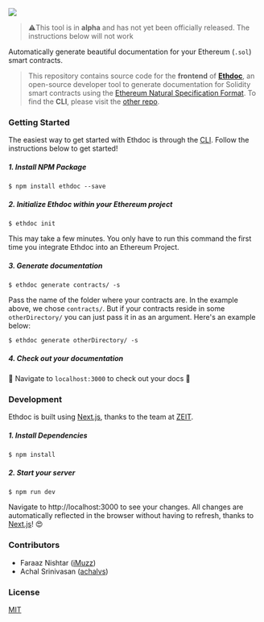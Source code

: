 ![](https://i.imgur.com/zLHQchL.png)


> ⚠️This tool is in **alpha**  and has not yet been officially released. The instructions below will not work 

Automatically generate beautiful documentation for your Ethereum (`.sol`) smart contracts.

> This repository contains source code for the **frontend** of [**Ethdoc**](https://ethdoc.io), an open-source developer tool to generate documentation for Solidity smart contracts using the [Ethereum Natural Specification Format](https://github.com/ethereum/wiki/wiki/Ethereum-Natural-Specification-Format). To find the **CLI**, please visit the [other repo](https://github.com/iMuzz/ethdoc-cli).

### Getting Started
The easiest way to get started with Ethdoc is through the [CLI](https://github.com/iMuzz/ethdoc-cli). Follow the instructions below to get started!

##### 1. Install NPM Package
```
$ npm install ethdoc --save
```

##### 2. Initialize Ethdoc within your Ethereum project

```
$ ethdoc init
```
This may take a few minutes. You only have to run this command the first time you integrate Ethdoc into an Ethereum Project.

##### 3. Generate documentation

```
$ ethdoc generate contracts/ -s
```

Pass the name of the folder where your contracts are. In the example above, we chose `contracts/`. But if your contracts reside in some `otherDirectory/` you can just pass it in as an argument. Here's an example below: 
```
$ ethdoc generate otherDirectory/ -s
```

##### 4. Check out your documentation 

🎉 Navigate to `localhost:3000` to check out your docs 🎉


### Development

Ethdoc is built using [Next.js](https://github.com/zeit/next.js/), thanks to the team at [ZEIT](https://zeit.co/).

##### 1. Install Dependencies
```
$ npm install
```

##### 2. Start your server
```
$ npm run dev
```

Navigate to http://localhost:3000 to see your changes. All changes are automatically reflected in the browser without having to refresh, thanks to [Next.js](https://nextjs.org)! 😍

### Contributors
- Faraaz Nishtar ([iMuzz](https://github.com/iMuzz))
- Achal Srinivasan ([achalvs](https://github.com/achalvs))

### License
[MIT](https://github.com/iMuzz/ethdoc/blob/master/LICENSE)
